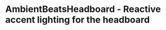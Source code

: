 AmbientBeatsHeadboard - Reactive accent lighting for the headboard
====================================================================
